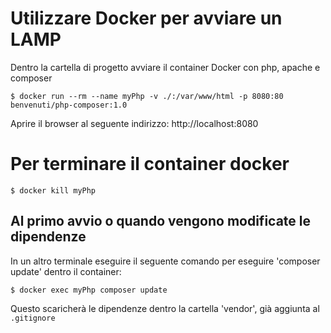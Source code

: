 # Utilizzare Docker per avviare un LAMP

Dentro la cartella di progetto avviare il container Docker con php, apache e composer

`$ docker run --rm --name myPhp -v ./:/var/www/html -p 8080:80 benvenuti/php-composer:1.0`

Aprire il browser al seguente indirizzo: 
http://localhost:8080

# Per terminare il container docker

`$ docker kill myPhp`

## Al primo avvio o quando vengono modificate le dipendenze

In un altro terminale eseguire il seguente comando per eseguire 'composer update' dentro il container:

`$ docker exec myPhp composer update`

Questo scaricherà le dipendenze dentro la cartella 'vendor', già aggiunta al `.gitignore`

